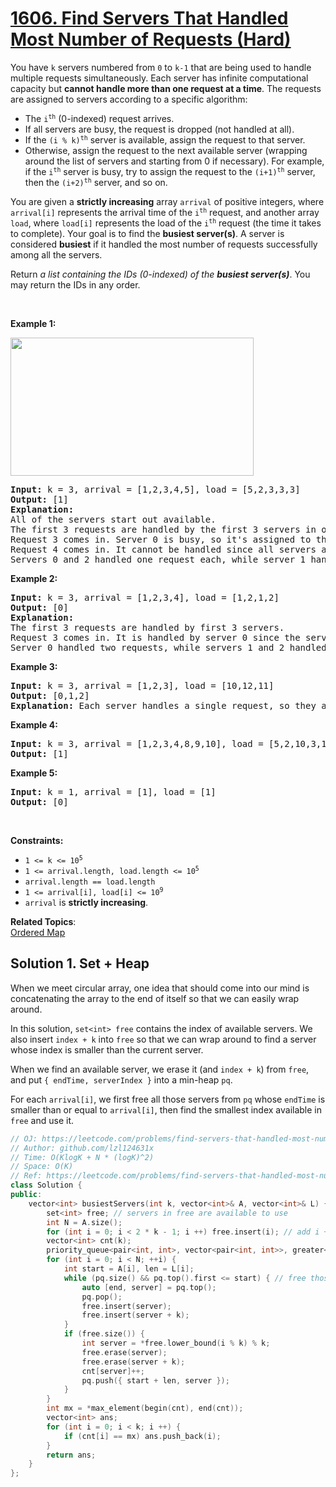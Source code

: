 # [1606. Find Servers That Handled Most Number of Requests (Hard)](https://leetcode.com/problems/find-servers-that-handled-most-number-of-requests/)

<p>You have <code>k</code> servers numbered from <code>0</code> to <code>k-1</code> that are being used to handle multiple requests simultaneously. Each server has infinite computational capacity but <strong>cannot handle more than one request at a time</strong>. The requests are assigned to servers according to a specific algorithm:</p>

<ul>
	<li>The <code>i<sup>th</sup></code> (0-indexed) request arrives.</li>
	<li>If all servers are busy, the request is dropped (not handled at all).</li>
	<li>If the <code>(i % k)<sup>th</sup></code> server is available, assign the request to that server.</li>
	<li>Otherwise, assign the request to the next available server (wrapping around the list of servers and starting from 0 if necessary). For example, if the <code>i<sup>th</sup></code> server is busy, try to assign the request to the <code>(i+1)<sup>th</sup></code> server, then the <code>(i+2)<sup>th</sup></code> server, and so on.</li>
</ul>

<p>You are given a <strong>strictly increasing</strong> array <code>arrival</code> of positive integers, where <code>arrival[i]</code> represents the arrival time of the <code>i<sup>th</sup></code> request, and another array <code>load</code>, where <code>load[i]</code> represents the load of the <code>i<sup>th</sup></code> request (the time it takes to complete). Your goal is to find the <strong>busiest server(s)</strong>. A server is considered <strong>busiest</strong> if it handled the most number of requests successfully among all the servers.</p>

<p>Return <em>a list containing the IDs (0-indexed) of the <strong>busiest server(s)</strong></em>. You may return the IDs in any order.</p>

<p>&nbsp;</p>
<p><strong>Example 1:</strong></p>
<img alt="" src="https://assets.leetcode.com/uploads/2020/09/08/load-1.png" style="width: 389px; height: 221px;">
<pre><strong>Input:</strong> k = 3, arrival = [1,2,3,4,5], load = [5,2,3,3,3] 
<strong>Output:</strong> [1] 
<strong>Explanation:</strong>
All of the servers start out available.
The first 3 requests are handled by the first 3 servers in order.
Request 3 comes in. Server 0 is busy, so it's assigned to the next available server, which is 1.
Request 4 comes in. It cannot be handled since all servers are busy, so it is dropped.
Servers 0 and 2 handled one request each, while server 1 handled two requests. Hence server 1 is the busiest server.
</pre>

<p><strong>Example 2:</strong></p>

<pre><strong>Input:</strong> k = 3, arrival = [1,2,3,4], load = [1,2,1,2]
<strong>Output:</strong> [0]
<strong>Explanation:</strong>
The first 3 requests are handled by first 3 servers.
Request 3 comes in. It is handled by server 0 since the server is available.
Server 0 handled two requests, while servers 1 and 2 handled one request each. Hence server 0 is the busiest server.
</pre>

<p><strong>Example 3:</strong></p>

<pre><strong>Input:</strong> k = 3, arrival = [1,2,3], load = [10,12,11]
<strong>Output:</strong> [0,1,2]
<strong>Explanation: </strong>Each server handles a single request, so they are all considered the busiest.
</pre>

<p><strong>Example 4:</strong></p>

<pre><strong>Input:</strong> k = 3, arrival = [1,2,3,4,8,9,10], load = [5,2,10,3,1,2,2]
<strong>Output:</strong> [1]
</pre>

<p><strong>Example 5:</strong></p>

<pre><strong>Input:</strong> k = 1, arrival = [1], load = [1]
<strong>Output:</strong> [0]
</pre>

<p>&nbsp;</p>
<p><strong>Constraints:</strong></p>

<ul>
	<li><code>1 &lt;= k &lt;= 10<sup>5</sup></code></li>
	<li><code>1 &lt;= arrival.length, load.length &lt;= 10<sup>5</sup></code></li>
	<li><code>arrival.length == load.length</code></li>
	<li><code>1 &lt;= arrival[i], load[i] &lt;= 10<sup>9</sup></code></li>
	<li><code>arrival</code> is <strong>strictly increasing</strong>.</li>
</ul>


**Related Topics**:  
[Ordered Map](https://leetcode.com/tag/ordered-map/)

## Solution 1. Set + Heap

When we meet circular array, one idea that should come into our mind is concatenating the array to the end of itself so that we can easily wrap around.

In this solution, `set<int> free` contains the index of available servers. We also insert `index + k` into `free` so that we can wrap around to find a server whose index is smaller than the current server.

When we find an available server, we erase it (and `index + k`) from `free`, and put `{ endTime, serverIndex }` into a min-heap `pq`.

For each `arrival[i]`, we first free all those servers from `pq` whose `endTime` is smaller than or equal to `arrival[i]`, then find the smallest index available in `free` and use it.


```cpp
// OJ: https://leetcode.com/problems/find-servers-that-handled-most-number-of-requests/
// Author: github.com/lzl124631x
// Time: O(KlogK + N * (logK)^2)
// Space: O(K)
// Ref: https://leetcode.com/problems/find-servers-that-handled-most-number-of-requests/discuss/876804/C%2B%2B-or-Circular-Aay-or-Ordered-Set-or-Priority-Queue-or-O(N-(log-K-%2B-log-N)-or-O(K)
class Solution {
public:
    vector<int> busiestServers(int k, vector<int>& A, vector<int>& L) {
        set<int> free; // servers in free are available to use
        int N = A.size();
        for (int i = 0; i < 2 * k - 1; i ++) free.insert(i); // add i + k into the free pool so that we can easily find an available space in circular array.
        vector<int> cnt(k);
        priority_queue<pair<int, int>, vector<pair<int, int>>, greater<>> pq; // <end, server>. Servers in pq are occupied. We don't insert `server + k` into pq.
        for (int i = 0; i < N; ++i) {
            int start = A[i], len = L[i];
            while (pq.size() && pq.top().first <= start) { // free those freeable servers.
                auto [end, server] = pq.top();
                pq.pop();
                free.insert(server);
                free.insert(server + k);
            }
            if (free.size()) {
                int server = *free.lower_bound(i % k) % k;
                free.erase(server);
                free.erase(server + k);
                cnt[server]++;
                pq.push({ start + len, server });
            }
        }
        int mx = *max_element(begin(cnt), end(cnt));
        vector<int> ans;
        for (int i = 0; i < k; i ++) {
            if (cnt[i] == mx) ans.push_back(i);
        }
        return ans;
    }
};
```